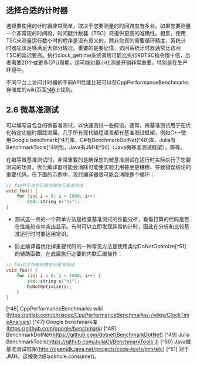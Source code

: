 ## 选择合适的计时器

选择要使用的计时器非常简单，取决于您要测量的时间跨度有多长。如果您要测量一个非常短的时间段，时间戳计数器（TSC）将提供更高的准确性。相反，使用TSC来测量运行数小时的程序是没有意义的。除非您真的需要循环精度，系统计时器应该足够满足大部分情况。重要的是要记住，访问系统计时器通常比访问TSC的延迟要高。执行clock_gettime系统调用可能比执行RDTSC指令慢十倍，后者需要20个或更多CPU周期。这可能对最小化测量开销非常重要，特别是在生产环境中。

不同平台上访问计时器的不同API性能比较可以在CppPerformanceBenchmarks存储库的wiki页面[^46](https://gitlab.com/chriscox/CppPerformanceBenchmarks/-/wikis/ClockTimeAnalysis)上找到。

## 2.6 微基准测试

可以编写自包含的微基准测试，以快速测试一些假设。通常，微基准测试用于在优化特定功能时跟踪进展。几乎所有现代编程语言都有基准测试框架，例如C++使用Google benchmark[^47]库，C#有BenchmarkDotNet[^48]库，Julia有BenchmarkTools[^49]包，Java有JMH[^50]（Java微基准测试框架），等等。

在编写微基准测试时，非常重要的是确保您的微基准测试在运行时实际执行了您要测试的场景。优化编译器可能会消除可能使实验无用甚至更糟糕、导致错误结论的重要代码。在下面的示例中，现代编译器很可能会消除整个循环：

```cpp
// foo并不对字符串创建进行基准测试
void foo() {
    for (int i = 0; i < 1000; i++)
        std::string s("hi");
}
```

- 测试这一点的一个简单方法是检查基准测试的性能分析，看看打算的代码是否在性能热点中突出显示。有时可以立即发现异常的计时，因此在分析和比较基准运行时时要运用常识。

- 防止编译器优化掉重要代码的一种常见方法是使用类似DoNotOptimize[^51]的辅助函数，在底层执行必要的内联汇编操作：

```cpp
// foo对字符串创建进行基准测试
void foo() {
    for (int i = 0; i < 1000; i++) {
        std::string s("hi");
        DoNotOptimize(s);
    }
}
```

[^46] CppPerformanceBenchmarks wiki (https://gitlab.com/chriscox/CppPerformanceBenchmarks/-/wikis/ClockTimeAnalysis)
[^47] Google benchmark库(https://github.com/google/benchmark)
[^48] BenchmarkDotNet(https://github.com/dotnet/BenchmarkDotNet)
[^49] Julia BenchmarkTools(https://github.com/JuliaCI/BenchmarkTools.jl)
[^50] Java微基准测试框架(http://openjdk.java.net/projects/code-tools/jmh/etc)
[^51] 对于JMH，这被称为Blackhole.consume()。